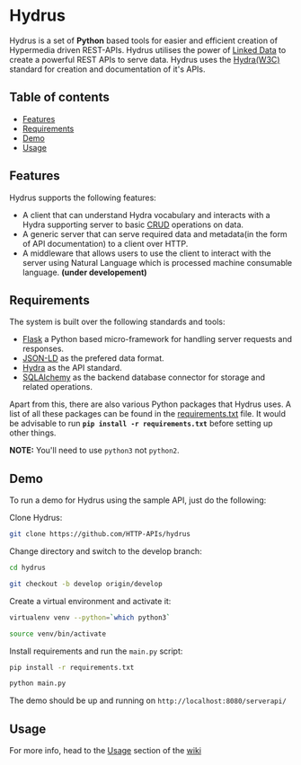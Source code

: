 Hydrus
===================
Hydrus is a set of **Python** based tools for easier and efficient creation of Hypermedia driven REST-APIs. Hydrus utilises the power of [Linked Data](https://en.wikipedia.org/wiki/Linked_data) to create a powerful REST APIs to serve data.
Hydrus uses the [Hydra(W3C)](http://www.hydra-cg.com/) standard for creation and documentation of it's APIs.

Table of contents
-------------
* [Features](#features)
* [Requirements](#req)
* [Demo](#demo)
* [Usage](#usage)

<a name="features"></a>
Features
-------------
Hydrus supports the following features:
- A client that can understand Hydra vocabulary and interacts with a Hydra supporting server to basic [CRUD](https://en.wikipedia.org/wiki/Create,_read,_update_and_delete) operations on data.
- A generic server that can serve required data and metadata(in the form of API documentation) to a client over HTTP.
- A middleware that allows users to use the client to interact with the server using Natural Language which is processed machine consumable language. **(under developement)**

<a name="req"></a>
Requirements
-------------
The system is built over the following standards and tools:
- [Flask](http://flask.pocoo.org/) a Python based micro-framework for handling server requests and responses.
- [JSON-LD](http://json-ld.org/spec/latest/json-ld/) as the prefered data format.
- [Hydra](http://www.hydra-cg.com/) as the API standard.
- [SQLAlchemy](http://www.sqlalchemy.org/) as the backend database connector for storage and related operations.

Apart from this, there are also various Python packages that Hydrus uses. A list of all these packages can be found in the [requirements.txt](https://github.com/HTTP-APIs/hydrus/blob/master/requirements.txt) file. It would be advisable to run **`pip install -r requirements.txt`** before setting up other things.

**NOTE:** You'll need to use `python3` not `python2`.

<a name="demo"></a>
Demo
-------------
To run a demo for Hydrus using the sample API, just do the following:

Clone Hydrus:
```bash
git clone https://github.com/HTTP-APIs/hydrus
```
Change directory and switch to the develop branch:
```bash
cd hydrus

git checkout -b develop origin/develop
```

Create a virtual environment and activate it:
```bash
virtualenv venv --python=`which python3`

source venv/bin/activate
```


Install requirements and run the `main.py` script:
```bash
pip install -r requirements.txt

python main.py
```

The demo should be up and running on `http://localhost:8080/serverapi/`

<a name="usage"></a>
Usage
-------------
For more info, head to the [Usage](https://github.com/HTTP-APIs/hydrus/wiki/Usage) section of the [wiki](https://github.com/HTTP-APIs/hydrus/wiki/)
